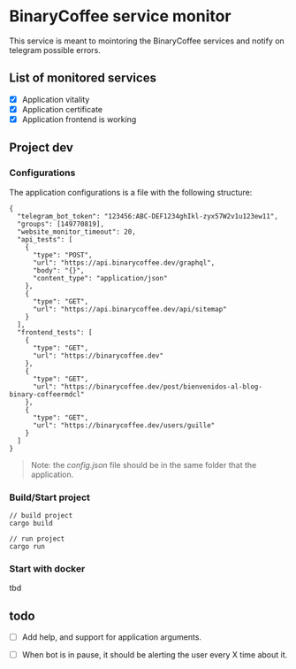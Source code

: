 # BinaryCoffee service monitor

This service is meant to mointoring the BinaryCoffee services and notify on telegram possible errors.

## List of monitored services

- [x] Application vitality
- [x] Application certificate
- [x] Application frontend is working

## Project dev

### Configurations

The application configurations is a file with the following structure:

```
{
  "telegram_bot_token": "123456:ABC-DEF1234ghIkl-zyx57W2v1u123ew11",
  "groups": [149770819],
  "website_monitor_timeout": 20,
  "api_tests": [
    {
      "type": "POST",
      "url": "https://api.binarycoffee.dev/graphql",
      "body": "{}",
      "content_type": "application/json"
    },
    {
      "type": "GET",
      "url": "https://api.binarycoffee.dev/api/sitemap"
    }
  ],
  "frontend_tests": [
    {
      "type": "GET",
      "url": "https://binarycoffee.dev"
    },
    {
      "type": "GET",
      "url": "https://binarycoffee.dev/post/bienvenidos-al-blog-binary-coffeermdcl"
    },
    {
      "type": "GET",
      "url": "https://binarycoffee.dev/users/guille"
    }
  ]
}
```

> Note: the *config.json* file should be in the same folder that the application.

### Build/Start project

```
// build project
cargo build

// run project
cargo run
```

### Start with docker

tbd

## todo

- [ ] Add help, and support for application arguments.
- [ ] When bot is in pause, it should be alerting the user every X time about it.

